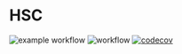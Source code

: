 # HSC
![example workflow](https://github.com/fraterenz/hsc/actions/workflows/clippy-fmt.yml/badge.svg)
![workflow](https://github.com/fraterenz/hsc/actions/workflows/test.yml/badge.svg)
[![codecov](https://codecov.io/gh/fraterenz/hsc/branch/master/graph/badge.svg?token=6JTE5AV0QO)](https://codecov.io/gh/fraterenz/hsc)
